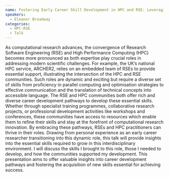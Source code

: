 ```yaml
---
name: Fostering Early Career Skill Development in HPC and RSE: Leveraging Community Support
speakers:
  - Eleanor Broadway
categories:
  - HPC-RSE
  - Talk
---
```


As computational research advances, the convergence of Research Software Engineering (RSE) and High Performance Computing (HPC) becomes more pronounced as both expertise play crucial roles in addressing modern scientific challenges. For example, the UK’s national HPC service, ARCHER2, relies on an embedded team of RSEs to provide essential support, illustrating the intersection of the HPC and RSE communities. Such roles are dynamic and exciting but require a diverse set of skills from proficiency in parallel computing and optimisation strategies to effective communication and the translation of technical concepts into accessible language. The RSE and HPC communities both offer rich and diverse career development pathways to develop these essential skills. Whether through specialist training programmes, collaborative research projects, or professional development activities like workshops and conferences, these communities have access to resources which enable them to refine their skills and stay at the forefront of computational research innovation. By embracing these pathways, RSEs and HPC practitioners can thrive in their roles. Drawing from personal experience as an early career researcher transitioning into this dynamic role, this talk will provide insights into the essential skills required to grow in this interdisciplinary environment. I will discuss the skills I brought to this role, those I needed to develop, and how the communities supported my development. This presentation aims to offer valuable insights into career development pathways and fostering the acquisition of new skills essential for achieving success.